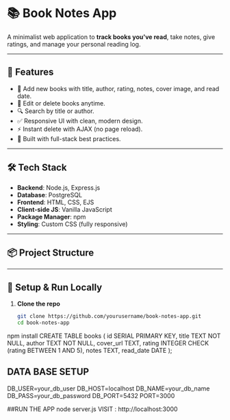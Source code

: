 # 📚 Book Notes App

A minimalist web application to **track books you've read**, take notes, give ratings, and manage your personal reading log.

---

## 🚀 Features

- 📖 Add new books with title, author, rating, notes, cover image, and read date.
- 📝 Edit or delete books anytime.
- 🔍 Search by title or author.
- ✅ Responsive UI with clean, modern design.
- ⚡️ Instant delete with AJAX (no page reload).
- 🎯 Built with full-stack best practices.

---

## 🛠 Tech Stack

- **Backend**: Node.js, Express.js
- **Database**: PostgreSQL
- **Frontend**: HTML, CSS, EJS
- **Client-side JS**: Vanilla JavaScript
- **Package Manager**: npm
- **Styling**: Custom CSS (fully responsive)

---

## 📦 Project Structure


---

## 🧪 Setup & Run Locally

1. **Clone the repo**
   ```bash
   git clone https://github.com/yourusername/book-notes-app.git
   cd book-notes-app
npm install
CREATE TABLE books (
    id SERIAL PRIMARY KEY,
    title TEXT NOT NULL,
    author TEXT NOT NULL,
    cover_url TEXT,
    rating INTEGER CHECK (rating BETWEEN 1 AND 5),
    notes TEXT,
    read_date DATE
);
## DATA BASE SETUP
DB_USER=your_db_user
DB_HOST=localhost
DB_NAME=your_db_name
DB_PASS=your_db_password
DB_PORT=5432
PORT=3000

##RUN THE APP
node server.js
VISIT :
http://localhost:3000
